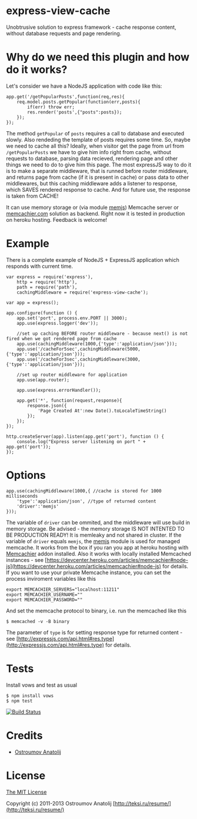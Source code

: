 express-view-cache
==================

Unobtrusive solution to express framework - cache response content, without database requests and page rendering.

Why do we need this plugin and how do it works?
==================

Let's consider we have a NodeJS application with code like this:

    app.get('/getPopularPosts',function(req,res){
        req.model.posts.getPopular(function(err,posts){
            if(err) throw err;
            res.render('posts',{"posts":posts});
        });
    });

The method `getPopular` of `posts` requires a call to database and executed slowly. Also rendeding the template of posts
requires some time. So, maybe we need to cache all this? Ideally, when visitor get the page from url from `/getPopularPosts`
we have to give him info right from cache, without requests to database, parsing data recieved, rendering page and other things
we need to do to give him this page. The most expressJS way to do it is to make a separate middleware, that is runned before
router middleware, and returns page from cache (if it is present in cache) or pass data to other middlewares, but this caching
middleware adds a listener to response, which SAVES rendered response to cache. And for future use, the response is taken from CACHE!

It can use memory storage or (via module [memjs](https://npmjs.org/package/memjs))
Memcache server or [memcachier.com](https://memcachier.com/) solution  as backend.
Right now it is tested in production on heroku hosting.  Feedback is welcome!


Example
==================
There is a complete example of NodeJS + ExpressJS application which responds with current time.

    var express = require('express'),
        http = require('http'),
        path = require('path'),
        cachingMiddleware = require('express-view-cache');

    var app = express();

    app.configure(function () {
        app.set('port', process.env.PORT || 3000);
        app.use(express.logger('dev'));

        //set up caching BEFORE router middleware - because next() is not fired when we got rendered page from cache
        app.use(cachingMiddleware(1000,{'type':'application/json'}));
        app.use('/cacheFor5sec',cachingMiddleware(5000,{'type':'application/json'}));
        app.use('/cacheFor3sec',cachingMiddleware(3000,{'type':'application/json'}));

        //set up router middleware for application
        app.use(app.router);

        app.use(express.errorHandler());

        app.get('*', function(request,response){
            response.json({
                'Page Created At':new Date().toLocaleTimeString()
            });
        });
    });

    http.createServer(app).listen(app.get('port'), function () {
        console.log("Express server listening on port " + app.get('port'));
    });


Options
==================

    app.use(cachingMiddleware(1000,{ //cache is stored for 1000 milliseconds
        'type':'application/json', //type of returned content
        'driver':'memjs'
    }));

The variable of `driver`  can be ommited, and the middleware will use build in memory storage.
Be advised - the memory storage IS NOT INTENTED TO BE PRODUCTION READY! It is memleaky and not shared in cluster.
If the variable of `driver` equals `memjs`, the [memjs](https://npmjs.org/package/memjs) module is used for managed memcache.
It works from the box if you ran you app at heroku hosting with [Memcachier](https://addons.heroku.com/memcachier) addon installed.
Also it works with locally installed Memcached instances - see [https://devcenter.heroku.com/articles/memcachier#node-js](https://devcenter.heroku.com/articles/memcachier#node-js)
for details.
If you want to use your private Memcache instance, you can set the process inviroment variables like this

    export MEMCACHIER_SERVERS="localhost:11211"
    export MEMCACHIER_USERNAME=""
    export MEMCACHIER_PASSWORD=""
And set the memcache protocol to binary, i.e. run the memcached like this

    $ memcached -v -B binary


The parameter of `type` is for setting response type for returned content  -
see [http://expressjs.com/api.html#res.type](http://expressjs.com/api.html#res.type) for details.


Tests
==================

Install vows and test as usual

    $ npm install vows
    $ npm test

[![Build Status](https://travis-ci.org/vodolaz095/express-view-cache.png)](https://travis-ci.org/vodolaz095/express-view-cache)

Credits
==================

  - [Ostroumov Anatolij](https://github.com/vodolaz095)

License
==================

[The MIT License](http://opensource.org/licenses/MIT)

Copyright (c) 2011-2013 Ostroumov Anatolij [http://teksi.ru/resume/](http://teksi.ru/resume/)



